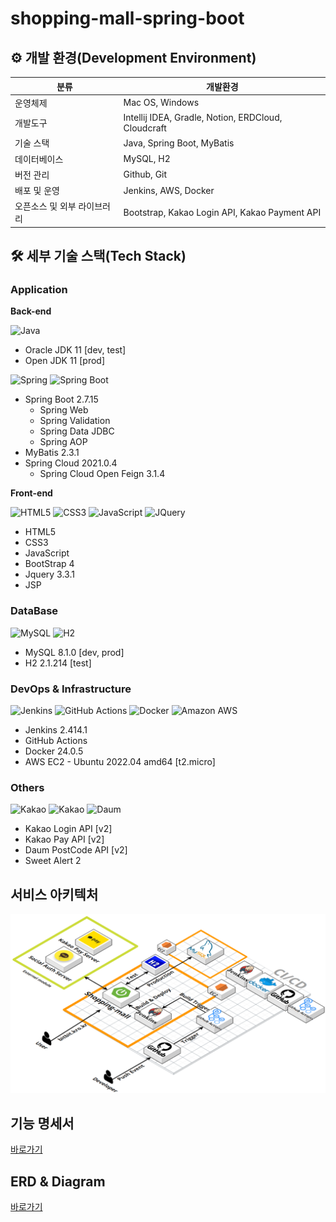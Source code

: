 # shopping-mall-spring-boot

## ⚙️ 개발 환경(Development Environment)

| 분류              | 개발환경                                                | 
|-----------------|-----------------------------------------------------|
| 운영체제            | Mac OS, Windows                                     |
| 개발도구            | Intellij IDEA, Gradle, Notion, ERDCloud, Cloudcraft |
| 기술 스택           | Java, Spring Boot, MyBatis                          |
| 데이터베이스          | MySQL, H2                                           |
| 버전 관리           | Github, Git                                         |
| 배포 및 운영         | Jenkins, AWS, Docker                                |
| 오픈소스 및 외부 라이브러리 | Bootstrap, Kakao Login API, Kakao Payment API       |

## 🛠 세부 기술 스택(Tech Stack)

### Application

**Back-end**

<img alt="Java" src ="https://img.shields.io/badge/Java-007396?style=for-the-badge&logo=Java&logoColor=white">

- Oracle JDK 11 [dev, test]
- Open JDK 11 [prod]

<img alt="Spring" src ="https://img.shields.io/badge/Spring-6DB33F?style=for-the-badge&logo=Spring&logoColor=white">&nbsp;<img alt="Spring Boot" src ="https://img.shields.io/badge/Spring Boot-6DB33F?style=for-the-badge&&logo=Spring Boot&logoColor=white">

- Spring Boot 2.7.15
  - Spring Web
  - Spring Validation
  - Spring Data JDBC
  - Spring AOP
- MyBatis 2.3.1
- Spring Cloud 2021.0.4
  - Spring Cloud Open Feign 3.1.4

**Front-end**

<img alt="HTML5" src ="https://img.shields.io/badge/HTML5-E34F26?style=for-the-badge&logo=HTML5&logoColor=white">&nbsp;<img alt="CSS3" src ="https://img.shields.io/badge/CSS3-1572B6?style=for-the-badge&logo=CSS3&logoColor=white">&nbsp;<img alt="JavaScript" src ="https://img.shields.io/badge/JavaScript-F7DF1E?style=for-the-badge&logo=JavaScript&logoColor=white">&nbsp;<img alt="JQuery" src ="https://img.shields.io/badge/JQuery-0769AD?style=for-the-badge&logo=JQuery&logoColor=white">

- HTML5
- CSS3
- JavaScript
- BootStrap 4
- Jquery 3.3.1
- JSP

### DataBase

<img alt="MySQL" src ="https://img.shields.io/badge/MySQL-4479A1?style=for-the-badge&logo=MySQL&logoColor=white">&nbsp;<img alt="H2" src ="https://img.shields.io/badge/H2-007396?style=for-the-badge&logo=H2&logoColor=white">

- MySQL 8.1.0 [dev, prod]
- H2 2.1.214 [test]

### DevOps & Infrastructure

<img alt="Jenkins" src ="https://img.shields.io/badge/Jenkins-D24939?style=for-the-badge&logo=Jenkins&logoColor=white">&nbsp;<img alt="GitHub Actions" src ="https://img.shields.io/badge/GitHub Actions-2088FF?style=for-the-badge&logo=GitHubActions&logoColor=white">&nbsp;<img alt="Docker" src ="https://img.shields.io/badge/Docker-2496ED?style=for-the-badge&logo=Docker&logoColor=white">&nbsp;<img alt="Amazon AWS" src ="https://img.shields.io/badge/Amazon AWS-232F3E?style=for-the-badge&&logo=Amazon AWS&logoColor=white">

- Jenkins 2.414.1
- GitHub Actions
- Docker 24.0.5
- AWS EC2 - Ubuntu 2022.04 amd64 [t2.micro]

### Others

<img alt="Kakao" src ="https://img.shields.io/badge/Kakao Login API-FFCD00?style=for-the-badge&logo=Kakao&logoColor=white">&nbsp;<img alt="Kakao" src ="https://img.shields.io/badge/Kakao Payment API-FFCD00?style=for-the-badge&logo=Kakao&logoColor=white">&nbsp;<img alt="Daum" src ="https://img.shields.io/badge/Daum API-007396?style=for-the-badge&logo=Daum&logoColor=white">

- Kakao Login API [v2]
- Kakao Pay API [v2]
- Daum PostCode API [v2]
- Sweet Alert 2

## 서비스 아키텍처

![service architecture](./assets/images/service_architecture.png)

## 기능 명세서

[바로가기](https://www.notion.so/c5cc529cde524a0eacd7433be5466aa4?v=c4f6ef4260724835ba010543be9dbb35&pvs=4)

## ERD & Diagram

[바로가기](https://www.erdcloud.com/d/HnnmsKsQ4Q9ztQy4K)
